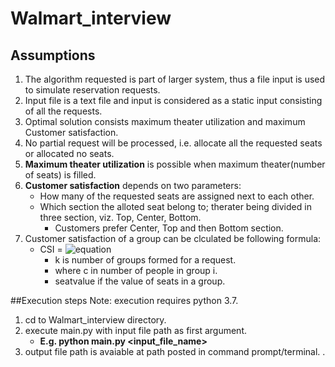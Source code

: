 # Walmart_interview

## Assumptions

1. The algorithm requested is part of larger system, thus a file input is used to simulate reservation requests.
2. Input file is a text file and input is considered as a static input consisting of all the requests.
3. Optimal solution consists maximum theater utilization and maximum Customer satisfaction.
4. No partial request will be processed, i.e. allocate all the requested seats or allocated no seats.  
5. **Maximum theater utilization** is possible when maximum theater(number of seats) is filled.
5. **Customer satisfaction** depends on two parameters:
   - How many of the requested seats are assigned next to each other.
   - Which section the alloted seat belong to; therater being divided in three section, viz. Top, Center, Bottom.
     - Customers prefer Center, Top and then Bottom section.
6. Customer satisfaction of a group can be clculated be following formula:
   - CSI =  ![equation](http://www.sciweavers.org/tex2img.php?eq=\sum_{i=1}^{k}c_{i}^{2}%2Bc_{i}*seatVal_{i}&bc=White&fc=Black&im=jpg&fs=12&ff=arev&edit=)
     - k is number of groups formed for a request.
     - where c in number of people in group i.
     - seatvalue if the value of seats in a group.

##Execution steps
Note: execution requires python 3.7.

1. cd to Walmart_interview directory.
2. execute main.py with input file path as first argument.
   - **E.g. python main.py <input_file_name>** 
3. output file path is avaiable at path posted in command prompt/terminal.
. 